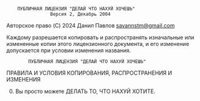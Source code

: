         ПУБЛИЧНАЯ ЛИЦЕНЗИЯ "ДЕЛАЙ ЧТО НАХУЙ ХОЧЕШЬ" 
                    Версия 2, Декабрь 2004 

 Авторское право (C) 2024 Данил Павлов <savannstm@gmail.com> 

 Каждому разрешается копировать и распространять изначальные или измененные
 копии этого лицензионного документа, и его изменение допускается при условии
 изменения названия.

            ПУБЛИЧНАЯ ЛИЦЕНЗИЯ "ДЕЛАЙ ЧТО НАХУЙ ХОЧЕШЬ" 
 ПРАВИЛА И УСЛОВИЯ КОПИРОВАНИЯ, РАСПРОСТРАНЕНИЯ И ИЗМЕНЕНИЯ

  0. Вы просто можете ДЕЛАТЬ ТО, ЧТО НАХУЙ ХОТИТЕ.
